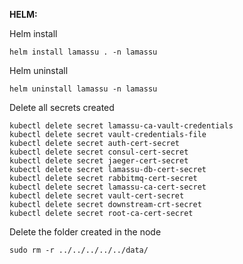 **HELM:**


Helm install
```
helm install lamassu . -n lamassu

```
Helm uninstall
```
helm uninstall lamassu -n lamassu
```

Delete all secrets created
```
kubectl delete secret lamassu-ca-vault-credentials
kubectl delete secret vault-credentials-file
kubectl delete secret auth-cert-secret
kubectl delete secret consul-cert-secret
kubectl delete secret jaeger-cert-secret
kubectl delete secret lamassu-db-cert-secret
kubectl delete secret rabbitmq-cert-secret
kubectl delete secret lamassu-ca-cert-secret
kubectl delete secret vault-cert-secret
kubectl delete secret downstream-crt-secret
kubectl delete secret root-ca-cert-secret
```

Delete the folder created in the node
```
sudo rm -r ../../../../../data/
```

